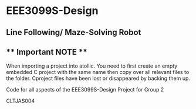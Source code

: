 # EEE3099S-Design
## Line Following/ Maze-Solving Robot
## ** Important NOTE **
When importing a project into atollic. You need to first create an empty embedded C project with the same name then copy over all relevant files to the folder. Cproject files have been lost or disappeared by backing them up.

Code for all aspects of the EEE3099S-Design Project for Group 2

CLTJAS004

